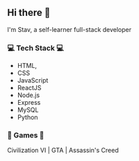 ## Hi there 👋
I'm Stav, a self-learner full-stack developer


### 💻 Tech Stack 💻
* HTML, 
* CSS
* JavaScript
* ReactJS
* Node.js
* Express
* MySQL
* Python


### 👾 Games 👾

Civilization VI | GTA | Assassin's Creed 

<!--
**Stavush/Stavush** is a ✨ _special_ ✨ repository because its `README.md` (this file) appears on your GitHub profile.

Here are some ideas to get you started:

- 🔭 I’m currently working on ...
- 🌱 I’m currently learning ...
- 👯 I’m looking to collaborate on ...
- 🤔 I’m looking for help with ...
- 💬 Ask me about ...
- 📫 How to reach me: ...
- 😄 Pronouns: ...
- ⚡ Fun fact: ...
-->
